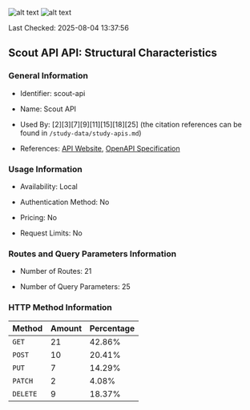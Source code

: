 ![alt text](https://img.shields.io/badge/OpenAPI_Specification-Valid-brightgreen.svg) ![alt text](https://img.shields.io/badge/Server_URL-Invalid-red.svg) 

Last Checked: 2025-08-04 13:37:56

## Scout API API: Structural Characteristics

### General Information

- Identifier: scout-api

- Name: Scout API

- Used By: [2][3][7][9][11][15][18][25] (the citation references can be found in `/study-data/study-apis.md`)

- References: [API Website](https://github.com/WebFuzzing/EMB/tree/master/jdk_8_maven/cs/rest/original/scout-api), [OpenAPI Specification](https://github.com/WebFuzzing/EMB/blob/master/openapi-swagger/scout-api.json)

### Usage Information

- Availability: Local

- Authentication Method: No

- Pricing: No

- Request Limits: No

### Routes and Query Parameters Information

- Number of Routes: 21

- Number of Query Parameters: 25

### HTTP Method Information

| Method | Amount | Percentage |
|--------|--------|------------|
| `GET` | 21 | 42.86% |
| `POST` | 10 | 20.41% |
| `PUT` | 7 | 14.29% |
| `PATCH` | 2 | 4.08% |
| `DELETE` | 9 | 18.37% |
